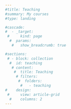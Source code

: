 ```yaml
---
#title: Teaching
#summary: My courses
#type: landing

#cascade:
#  - _target:
 #     kind: page
  #  params:
   #   show_breadcrumb: true

#sections:
 # - block: collection
  #  id: teaching
   # content:
    #  title: Teaching
     # filters:
      #  folders:
       #   - teaching
#    design:
 #     view: article-grid
  #    columns: 2
---
```

